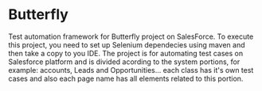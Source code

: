# Butterfly
Test automation framework for Butterfly project on SalesForce.
To execute this project, you need to set up Selenium dependecies using maven and then take a copy to you IDE. 
The project is for automating test cases on Salesforce platform and is divided acording to the system portions, for example: accounts, Leads and Opportunities...
each class has it's own test cases and also each page name has all elements related to this portion.
